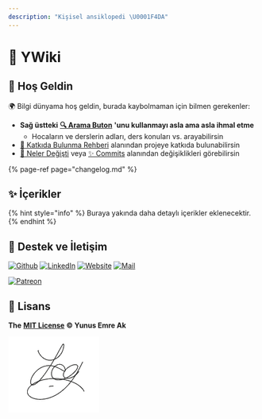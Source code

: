 ```yaml
---
description: "Kişisel ansiklopedi \U0001F4DA"
---
```


# 📖 YWiki

## 🙋‍ Hoş Geldin

🌍 Bilgi dünyama hoş geldin, burada kaybolmaman için bilmen gerekenler:

* **Sağ üstteki** [**🔍 Arama Buton**](https://iuce.yemreak.com/?q=) **'unu kullanmayı asla ama asla ihmal etme**
  * Hocaların ve derslerin adları, ders konuları vs. arayabilirsin
* [💖 Katkıda Bulunma Rehberi](https://wiki.yemreak.com/contributing) alanından projeye katkıda bulunabilirsin
* [👀 Neler Değişti](https://github.com/yedhrab/YWiki/commits/master) veya [✨ Commits](https://github.com/yedhrab/IstanbulUniversity-CE/commits/master) alanından değişiklikleri görebilirsin

{% page-ref page="changelog.md" %}

## ✨ İçerikler

{% hint style="info" %}
Buraya yakında daha detaylı içerikler eklenecektir.
{% endhint %}

## 💖 Destek ve İletişim

​[​![Github](https://drive.google.com/uc?id=1PzkuWOoBNMg0uOMmqwHtVoYt0WCqi-O5)​](https://github.com/yedhrab) [​![LinkedIn](https://drive.google.com/uc?id=1hvdil0ZHVEzekQ4AYELdnPOqzunKpnzJ)​](https://www.linkedin.com/in/yemreak/) [​![Website](https://drive.google.com/uc?id=1wR8Ph0FBs36ZJl0Ud-HkS0LZ9b66JBqJ)​](https://yemreak.com/) [​![Mail](https://drive.google.com/uc?id=142rP0hbrnY8T9kj_84_r7WxPG1hzWEcN)​](mailto::yedhrab@gmail.com?subject=YBilgiler%20%7C%20Github)​

​[​![Patreon](https://drive.google.com/uc?id=11YmCRmySX7v7QDFS62ST2JZuE70RFjDG)](https://www.patreon.com/yemreak/)

## 🔏 Lisans

**The** [**MIT License**](https://choosealicense.com/licenses/mit/) **© Yunus Emre Ak**

![](.gitbook/assets/ysigniture-trans.png)

## 


